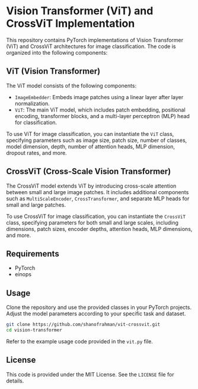 # Vision Transformer (ViT) and CrossViT Implementation

This repository contains PyTorch implementations of Vision Transformer (ViT) and CrossViT architectures for image classification. The code is organized into the following components:

## ViT (Vision Transformer)

The ViT model consists of the following components:

- `ImageEmbedder`: Embeds image patches using a linear layer after layer normalization.
- `ViT`: The main ViT model, which includes patch embedding, positional encoding, transformer blocks, and a multi-layer perceptron (MLP) head for classification.

To use ViT for image classification, you can instantiate the `ViT` class, specifying parameters such as image size, patch size, number of classes, model dimension, depth, number of attention heads, MLP dimension, dropout rates, and more.

## CrossViT (Cross-Scale Vision Transformer)

The CrossViT model extends ViT by introducing cross-scale attention between small and large image patches. It includes additional components such as `MultiScaleEncoder`, `CrossTransformer`, and separate MLP heads for small and large patches.

To use CrossViT for image classification, you can instantiate the `CrossViT` class, specifying parameters for both small and large scales, including dimensions, patch sizes, encoder depths, attention heads, MLP dimensions, and more.

## Requirements

- PyTorch
- einops

## Usage

Clone the repository and use the provided classes in your PyTorch projects. Adjust the model parameters according to your specific task and dataset.

```bash
git clone https://github.com/shanofrahman/vit-crossvit.git
cd vision-transformer
```

Refer to the example usage code provided in the `vit.py` file.

## License

This code is provided under the MIT License. See the `LICENSE` file for details.
